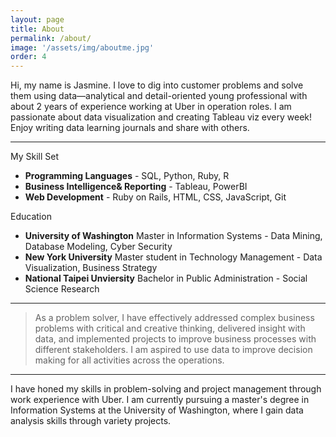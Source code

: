 ```yaml
---
layout: page
title: About
permalink: /about/
image: '/assets/img/aboutme.jpg'
order: 4
---
```


Hi, my name is Jasmine.
I love to dig into customer problems and solve them using data—analytical and detail-oriented young professional with about 2 years of experience working at <span class="underline--magical">Uber</span> in operation roles.
I am <span class="underline--magical">passionate</span> about <span class="underline--magical">data visualization</span> and creating <span class="underline--magical">Tableau</span> viz every week! Enjoy <span class="underline--magical">writing data learning journals</span> and share with others.

***
My Skill Set
* **<span class="underline--magical">Programming Languages</span>** -   SQL, Python, Ruby, R
* **<span class="underline--magical">Business Intelligence& Reporting</span>** -  Tableau, PowerBI
* **<span class="underline--magical">Web Development</span>** -  Ruby on Rails, HTML, CSS, JavaScript, Git


Education
* **University of Washington** <span class="underline--magical">Master in Information Systems</span> - Data Mining, Database Modeling, Cyber Security
* **New York University** <span class="underline--magical">Master student in Technology Management</span> -  Data Visualization, Business Strategy
* **National Taipei Unviersity** <span class="underline--magical">Bachelor in Public Administration</span> -  Social Science Research

***

> As a problem solver, I have effectively addressed complex business problems with critical and creative thinking, delivered insight with data, and implemented projects to improve business processes with different stakeholders. I am aspired to use data to improve decision making for all activities across the operations.

***

I have honed my skills in problem-solving and project management through work experience with <span class="underline--magical">Uber</span>. I am currently pursuing a master's degree in <span class="underline--magical">Information Systems</span> at the University of Washington, where I gain data analysis skills through variety projects.
